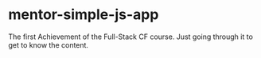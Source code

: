 # mentor-simple-js-app

The first Achievement of the Full-Stack CF course. Just going through it to get to know the content.
